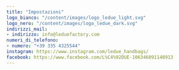 ```yaml
---
title: "Impostazioni"
logo_bianco: "/content/images/logo_ledue_light.svg"
logo_nero: "/content/images/logo_ledue_dark.svg"
indirizzi_mail:
- indirizzo: info@leduefactory.com
numeri_di_telefono:
- numero: "+39 335 4325544"
instagram: https://www.instagram.com/ledue_handbags/
facebook: https://www.facebook.com/L%C4%92DUE-106346091148913
---
```

